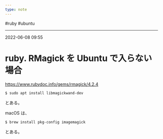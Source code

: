 ```yaml
---
type: note
---
```


#ruby #ubuntu 

---
2022-06-08  09:55

# ruby. RMagick を Ubuntu で入らない場合

https://www.rubydoc.info/gems/rmagick/4.2.4

```shell
$ sudo apt install libmagickwand-dev
```

とある。

macOS は、
```shell
$ brew install pkg-config imagemagick
```
とある。